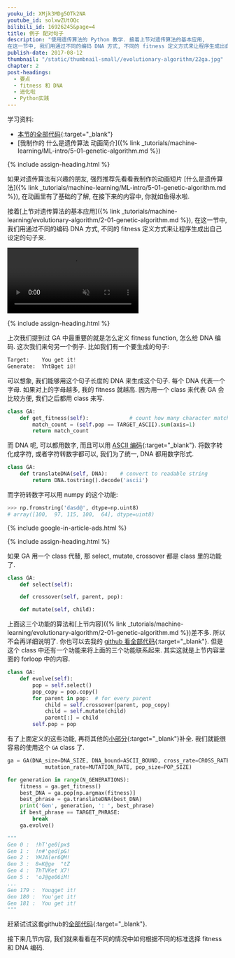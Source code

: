 ```yaml
---
youku_id: XMjk3MDg5OTk2NA
youtube_id: solxwZUtOQc
bilibili_id: 16926245&page=4
title: 例子 配对句子
description: "使用遗传算法的 Python 教学. 接着上节对遗传算法的基本应用,
在这一节中, 我们用通过不同的编码 DNA 方式, 不同的 fitness 定义方式来让程序生成出自己设定的句子来."
publish-date: 2017-08-12
thumbnail: "/static/thumbnail-small//evolutionary-algorithm/22ga.jpg"
chapter: 2
post-headings:
  - 要点
  - fitness 和 DNA
  - 进化啦
  - Python实践
---
```




学习资料:
  * [本节的全部代码](https://github.com/MorvanZhou/Evolutionary-Algorithm/blob/master/tutorial-contents/Genetic%20Algorithm/Match%20Phrase.py){:target="_blank"}
  * [我制作的 什么是遗传算法 动画简介]({% link _tutorials/machine-learning/ML-intro/5-01-genetic-algorithm.md %})

{% include assign-heading.html %}

如果对遗传算法有兴趣的朋友, 强烈推荐先看看我制作的动画短片 [什么是遗传算法]({% link _tutorials/machine-learning/ML-intro/5-01-genetic-algorithm.md %}), 在动画里有了基础的了解,
在接下来的内容中, 你就如鱼得水啦.

接着[上节对遗传算法的基本应用]({% link _tutorials/machine-learning/evolutionary-algorithm/2-01-genetic-algorithm.md %}),
在这一节中, 我们用通过不同的编码 DNA 方式, 不同的 fitness 定义方式来让程序生成出自己设定的句子来.

<video class="tut-content-video" controls loop autoplay muted>
  <source src="/static/results/evolutionary-algorithm/2-2-0.mp4" type="video/mp4">
  Your browser does not support HTML5 video.
</video>



{% include assign-heading.html %}

上次我们提到过 GA 中最重要的就是怎么定义 fitness function, 怎么给 DNA 编码. 这次我们来句另一个例子.
比如我们有一个要生成的句子:

```python
Target:    You get it!
Generate:  YhtBget i@!
```

可以想象, 我们能够用这个句子长度的 DNA 来生成这个句子. 每个 DNA 代表一个字母. 如果对上的字母越多,
我的 fitness 就越高. 因为用一个 class 来代表 GA 会比较方便, 我们之后都用 class 来写.

```python
class GA:
    def get_fitness(self):             # count how many character matches
        match_count = (self.pop == TARGET_ASCII).sum(axis=1)
        return match_count
```

而 DNA 呢, 可以都用数字, 而且可以用 [ASCII 编码](http://www.asciitable.com/){:target="_blank"}.
将数字转化成字符, 或者字符转数字都可以, 我们为了统一, DNA 都用数字形式.

```python
class GA:
    def translateDNA(self, DNA):    # convert to readable string
        return DNA.tostring().decode('ascii')
```

而字符转数字可以用 numpy 的这个功能:

```python
>>> np.fromstring('dasd@', dtype=np.uint8)
# array([100,  97, 115, 100,  64], dtype=uint8)
```

{% include google-in-article-ads.html %}

{% include assign-heading.html %}

如果 GA 用一个 class 代替, 那 select, mutate, crossover 都是 class 里的功能了.

```python
class GA:
    def select(self):

    def crossover(self, parent, pop):

    def mutate(self, child):
```

上面这三个功能的算法和[上节内容]({% link _tutorials/machine-learning/evolutionary-algorithm/2-01-genetic-algorithm.md %})差不多.
所以不会再详细说明了. 你也可以去我的 [github 看全部代码](https://github.com/MorvanZhou/Evolutionary-Algorithm/blob/master/tutorial-contents/Genetic%20Algorithm/Match%20Phrase.py){:target="_blank"}.
但是这个 class 中还有一个功能来将上面的三个功能联系起来. 其实这就是上节内容里面的 forloop 中的内容.

```python
class GA:
    def evolve(self):
        pop = self.select()
        pop_copy = pop.copy()
        for parent in pop:  # for every parent
            child = self.crossover(parent, pop_copy)
            child = self.mutate(child)
            parent[:] = child
        self.pop = pop
```

有了上面定义的这些功能, 再将其他的[小部分](https://github.com/MorvanZhou/Evolutionary-Algorithm/blob/master/tutorial-contents/Genetic%20Algorithm/Match%20Phrase.py){:target="_blank"}补全.
我们就能很容易的使用这个 `GA` class 了.

```python
ga = GA(DNA_size=DNA_SIZE, DNA_bound=ASCII_BOUND, cross_rate=CROSS_RATE,
            mutation_rate=MUTATION_RATE, pop_size=POP_SIZE)

for generation in range(N_GENERATIONS):
    fitness = ga.get_fitness()
    best_DNA = ga.pop[np.argmax(fitness)]
    best_phrase = ga.translateDNA(best_DNA)
    print('Gen', generation, ': ', best_phrase)
    if best_phrase == TARGET_PHRASE:
        break
    ga.evolve()

"""
Gen 0 :  !hT'ge0[px$
Gen 1 :  !n#'ged[p&!
Gen 2 :  YHJA(er6QM!
Gen 3 :  8=K@ge  "tZ
Gen 4 :  ThTVKet X7!
Gen 5 :  'oJ@ge06iM!
...
Gen 179 :  Youqget it!
Gen 180 :  You'get it!
Gen 181 :  You get it!
"""
```

赶紧试试这套github的[全部代码](https://github.com/MorvanZhou/Evolutionary-Algorithm/blob/master/tutorial-contents/Genetic%20Algorithm/Match%20Phrase.py){:target="_blank"}.

接下来几节内容, 我们就来看看在不同的情况中如何根据不同的标准选择 fitness 和 DNA 编码.